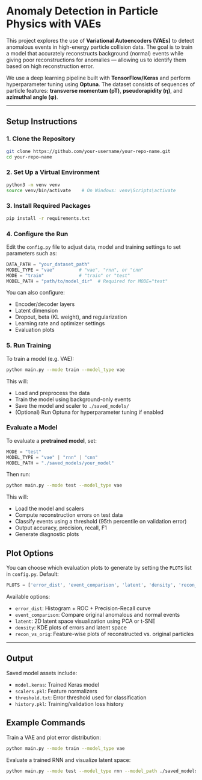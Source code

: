 # Anomaly Detection in Particle Physics with VAEs

This project explores the use of **Variational Autoencoders (VAEs)** to detect anomalous events in high-energy particle collision data. The goal is to train a model that accurately reconstructs background (normal) events while giving poor reconstructions for anomalies — allowing us to identify them based on high reconstruction error.

We use a deep learning pipeline built with **TensorFlow/Keras** and perform hyperparameter tuning using **Optuna**. The dataset consists of sequences of particle features: **transverse momentum (pT)**, **pseudorapidity (η)**, and **azimuthal angle (φ)**.

---

## Setup Instructions

### 1. Clone the Repository

```bash
git clone https://github.com/your-username/your-repo-name.git
cd your-repo-name
```

### 2. Set Up a Virtual Environment

```bash
python3 -m venv venv
source venv/bin/activate    # On Windows: venv\Scripts\activate
```

### 3. Install Required Packages

```bash
pip install -r requirements.txt
```

### 4. Configure the Run

Edit the `config.py` file to adjust data, model and training settings to set parameters such as:

```python
DATA_PATH = "your_dataset_path"
MODEL_TYPE = "vae"         # "vae", "rnn", or "cnn"
MODE = "train"             # "train" or "test"
MODEL_PATH = "path/to/model_dir"  # Required for MODE="test"
```

You can also configure:
- Encoder/decoder layers
- Latent dimension
- Dropout, beta (KL weight), and regularization
- Learning rate and optimizer settings
- Evaluation plots


### 5. Run Training

To train a model (e.g. VAE):

```bash
python main.py --mode train --model_type vae
```

This will:
- Load and preprocess the data
- Train the model using background-only events
- Save the model and scaler to `./saved_models/`
- (Optional) Run Optuna for hyperparameter tuning if enabled

### Evaluate a Model

To evaluate a **pretrained model**, set:

```python
MODE = "test"
MODEL_TYPE = "vae" | "rnn" | "cnn"
MODEL_PATH = "./saved_models/your_model"
```

Then run:

```bash
python main.py --mode test --model_type vae
```

This will:
- Load the model and scalers
- Compute reconstruction errors on test data
- Classify events using a threshold (95th percentile on validation error)
- Output accuracy, precision, recall, F1
- Generate diagnostic plots


## Plot Options

You can choose which evaluation plots to generate by setting the `PLOTS` list in `config.py`. Default:

```python
PLOTS = ['error_dist', 'event_comparison', 'latent', 'density', 'recon_vs_orig']
```

Available options:
- `error_dist`: Histogram + ROC + Precision-Recall curve
- `event_comparison`: Compare original anomalous and normal events
- `latent`: 2D latent space visualization using PCA or t-SNE
- `density`: KDE plots of errors and latent space
- `recon_vs_orig`: Feature-wise plots of reconstructed vs. original particles

---

## Output

Saved model assets include:
- `model.keras`: Trained Keras model
- `scalers.pkl`: Feature normalizers
- `threshold.txt`: Error threshold used for classification
- `history.pkl`: Training/validation loss history

## Example Commands

Train a VAE and plot error distribution:
```bash
python main.py --mode train --model_type vae
```

Evaluate a trained RNN and visualize latent space:
```bash
python main.py --mode test --model_type rnn --model_path ./saved_models/rnn_model --plots latent
```


